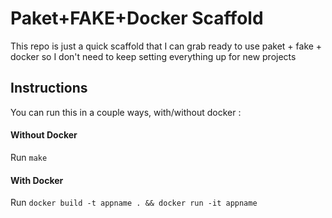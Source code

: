 # Paket+FAKE+Docker Scaffold

This repo is just a quick scaffold that I can grab ready to use paket + fake + docker so I don't need to keep setting everything up for new projects

## Instructions
You can run this in a couple ways, with/without docker :
#### Without Docker
  Run `make`
#### With Docker
  Run `docker build -t appname . && docker run -it appname`
